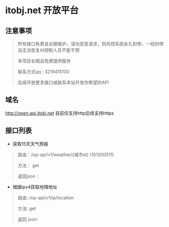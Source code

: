 # itobj.net 开放平台

## 注意事项

>所有接口免费且长期维护，请勿恶意请求，则风控系统永久封停，一经封停且无法恢复AI控制人员不能干预
>
>本项目长期且免费提供服务
>
>联系方式qq : 3219415100
>
>后续开放更多接口或联系本站开发你希望的API

## 域名
http://open.api.itobj.net  目前仅支持http后续支持https

## 接口列表 
- 获取15天天气预报
>
>路由：/op-api/v1/weather/{城市id}  (101300511)
>
>方法： get
>
>返回json：
>
>
- 根据ipv4获取地理地址
> 
>路由: /op-api/v1/ip/location
>
>方法: get
>
>返回 json:
> 
